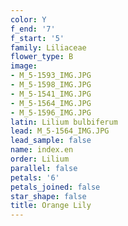 ```yaml
---
color: Y
f_end: '7'
f_start: '5'
family: Liliaceae
flower_type: B
image:
- M_5-1593_IMG.JPG
- M_5-1598_IMG.JPG
- M_5-1541_IMG.JPG
- M_5-1564_IMG.JPG
- M_5-1596_IMG.JPG
latin: Lilium bulbiferum
lead: M_5-1564_IMG.JPG
lead_sample: false
name: index.en
order: Lilium
parallel: false
petals: '6'
petals_joined: false
star_shape: false
title: Orange Lily
---
```

